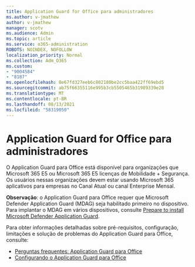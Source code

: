 ```yaml
---
title: Application Guard for Office para administradores
ms.author: v-jmathew
author: v-jmathew
manager: scotv
ms.audience: Admin
ms.topic: article
ms.service: o365-administration
ROBOTS: NOINDEX, NOFOLLOW
localization_priority: Normal
ms.collection: Adm_O365
ms.custom:
- "9004584"
- "8187"
ms.openlocfilehash: 0e67fd327eeb6c802180be2cc5baa422ff69ebd5
ms.sourcegitcommit: ab75f66355116e995b3cb5505465b31989339e28
ms.translationtype: MT
ms.contentlocale: pt-BR
ms.lasthandoff: 08/13/2021
ms.locfileid: "58319050"
---
```

# <a name="application-guard-for-office-for-admins"></a>Application Guard for Office para administradores

O Application Guard para Office está disponível para organizações que Microsoft 365 E5 ou Microsoft 365 E5 licenças de Mobilidade + Segurança. Os usuários nessas organizações devem estar usando Microsoft 365 aplicativos para empresas no Canal Atual ou canal Enterprise Mensal.

**Observação**: o Application Guard para Office requer que Microsoft Defender Application Guard (MDAG) seja habilitado primeiro no dispositivo. Para implantar o MDAG em vários dispositivos, consulte [Prepare to install Microsoft Defender Application Guard](https://docs.microsoft.com/windows/security/threat-protection/microsoft-defender-application-guard/install-md-app-guard).

Para obter informações detalhadas sobre pré-requisitos, configuração, limitações e solução de problemas do Application Guard para Office, consulte:

- [Perguntas frequentes: Application Guard para Office](https://support.microsoft.com/office/application-guard-for-office-9e0fb9c2-ffad-43bf-8ba3-78f785fdba46)
- [Configurando o Application Guard para Office](https://docs.microsoft.com/microsoft-365/security/office-365-security/install-app-guard)
